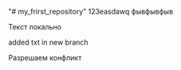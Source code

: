"# my_frirst_repository" 
123easdawq
фывфывфыв


Текст локально

added txt in new branch

Разрешаем конфликт
